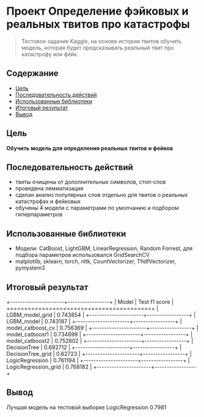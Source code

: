 # Проект Определение фэйковых и реальных твитов про катастрофы
> Тестовое задание Kaggle, на основе истории твитов обучить модель, которая будет предсказывать реальный твит про катастрофу или фейк.

## Содержание
* [Цель](#Цель)
* [Последовательность действий](#Последовательность-действий)
* [Использованные библиотеки](#Использованные-библиотеки)
* [Итоговый результат](#Итоговый-результат)
* [Вывод](#Вывод)

## Цель
**Обучить модель для определения реальных твитов и фейков**

## Последовательность действий
- твиты очищены от дополнительных символов, стоп-слов
- проведена лемматизация
- сделан анализ популярных слов отдельно для твитов о реальных катастрофах и фейковых
- обучены 4 модели с параметрами по умолчанию и подбором гиперпараметров

## Использованные библиотеки
- Модели: CatBoost, LightGBM, LinearRegression, Random Forrest, для подбора параметров использовался GridSearchCV
- matplotlib, sklearn, torch, nltk, CountVectorizer, TfidfVectorizer, pymystem3


## Итоговый результат
+----------------------+-----------------+
| Model                |   Test f1 score |
+======================+=================+
| LGBM_model_grid      |        0.743854 |
+----------------------+-----------------+
| LGBM_model           |        0.743187 |
+----------------------+-----------------+
| model_catboost_cv    |        0.756369 |
+----------------------+-----------------+
| model_catboost1      |        0.734899 |
+----------------------+-----------------+
| model_catboost2      |        0.752602 |
+----------------------+-----------------+
| DecisionTree         |        0.692712 |
+----------------------+-----------------+
| DecisionTree_grid    |        0.62723  |
+----------------------+-----------------+
| LogicRegression      |        0.761194 |
+----------------------+-----------------+
| LogicRegression_grid |        0.768182 |
+----------------------+-----------------+

## Вывод
Лучшая модель на тестовой выборке LogicRegression 0.7981
